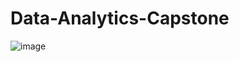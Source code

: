 # Data-Analytics-Capstone


![image](https://github.com/Gildatahani/Data-Analytics-Capstone/assets/134969765/8bfc1b51-7019-4fbe-9137-e6a78dcdb15c)


